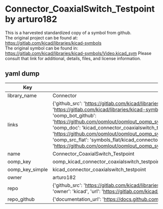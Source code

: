 # Connector_CoaxialSwitch_Testpoint by arturo182  
This is a harvested standardized copy of a symbol from github.  
The original project can be found at:  
https://gitlab.com/kicad/libraries/kicad-symbols  
The original symbol can be found in:
https://gitlab.com/kicad/libraries/kicad-symbols/Video.kicad_sym
Please consult that link for additional, details, files, and license information.  
## yaml dump  
| Key | Value |  
| --- | --- |  
| library_name | Connector |  
| links | {'github_src': 'https://gitlab.com/kicad/libraries/kicad-symbols/Video.kicad_sym', 'github_src_repo': 'https://gitlab.com/kicad/libraries/kicad-symbols', 'oomp_bot': 'kicad_connector_coaxialswitch_testpoint/working', 'oomp_bot_github': 'https://github.com/oomlout/oomlout_oomp_symbol_bot/tree/main/kicad_connector_coaxialswitch_testpoint/working', 'oomp_doc': 'kicad_connector_coaxialswitch_testpoint/working', 'oomp_doc_github': 'https://github.com/oomlout/oomlout_oomp_symbol_doc/tree/main/kicad_connector_coaxialswitch_testpoint/working', 'oomp_src_flat': 'symbols_flat/kicad_connector_coaxialswitch_testpoint/working', 'oomp_src_flat_github': 'https://github.com/oomlout/oomlout_oomp_symbol_src/tree/main/kicad_connector_coaxialswitch_testpoint/working'} |  
| name | Connector_CoaxialSwitch_Testpoint |  
| oomp_key | oomp_kicad_connector_coaxialswitch_testpoint |  
| oomp_key_simple | kicad_connector_coaxialswitch_testpoint |  
| owner | arturo182 |  
| repo | {'github_src': 'https://gitlab.com/kicad/libraries/kicad-symbols/Video.kicad_sym', 'name': 'libraries/kicad-symbols', 'owner': 'kicad', 'url': 'https://gitlab.com/kicad/libraries/kicad-symbols'} |  
| repo_github | {'documentation_url': 'https://docs.github.com/rest/repos/repos#get-a-repository', 'message': 'Not Found'} |  


